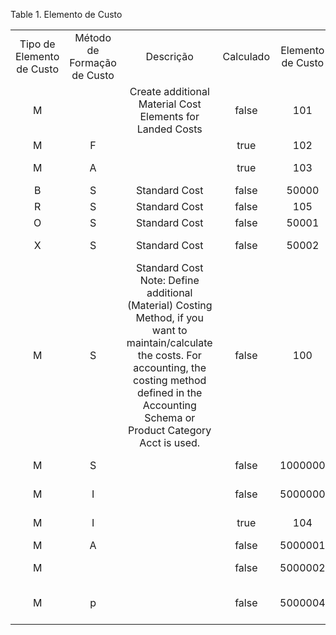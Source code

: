 <div id="d416746e1" class="table">

<div class="table-title">

Table 1. Elemento de
Custo

</div>

<div class="table-contents">

|                           |                             |                                                                                                                                                                                                                     |           |                   |                     |
| :-----------------------: | :-------------------------: | :-----------------------------------------------------------------------------------------------------------------------------------------------------------------------------------------------------------------: | :-------: | :---------------: | :-----------------: |
| Tipo de Elemento de Custo | Método de Formação de Custo |                                                                                                      Descrição                                                                                                      | Calculado | Elemento de Custo |        Nome         |
|             M             |                             |                                                                              Create additional Material Cost Elements for Landed Costs                                                                              |   false   |        101        |       Freight       |
|             M             |              F              |                                                                                                                                                                                                                     |   true    |        102        |        Fifo         |
|             M             |              A              |                                                                                                                                                                                                                     |   true    |        103        |     Average PO      |
|             B             |              S              |                                                                                                    Standard Cost                                                                                                    |   false   |       50000       |       Burden        |
|             R             |              S              |                                                                                                    Standard Cost                                                                                                    |   false   |        105        |        Labor        |
|             O             |              S              |                                                                                                    Standard Cost                                                                                                    |   false   |       50001       |      Overhead       |
|             X             |              S              |                                                                                                    Standard Cost                                                                                                    |   false   |       50002       | Outside Processing  |
|             M             |              S              | Standard Cost Note: Define additional (Material) Costing Method, if you want to maintain/calculate the costs. For accounting, the costing method defined in the Accounting Schema or Product Category Acct is used. |   false   |        100        |      Material       |
|             M             |              S              |                                                                                                                                                                                                                     |   false   |      1000000      |   Custeio Padrão    |
|             M             |              I              |                                                                                                                                                                                                                     |   false   |      5000000      |    Fatura Média     |
|             M             |              I              |                                                                                                                                                                                                                     |   true    |        104        |   Average Invoice   |
|             M             |              A              |                                                                                                                                                                                                                     |   false   |      5000001      |      PC Médio       |
|             M             |                             |                                                                                                                                                                                                                     |   false   |      5000002      |   Custo Indireto    |
|             M             |              p              |                                                                                                                                                                                                                     |   false   |      5000004      | Ultimo Preco Compra |

</div>

</div>
